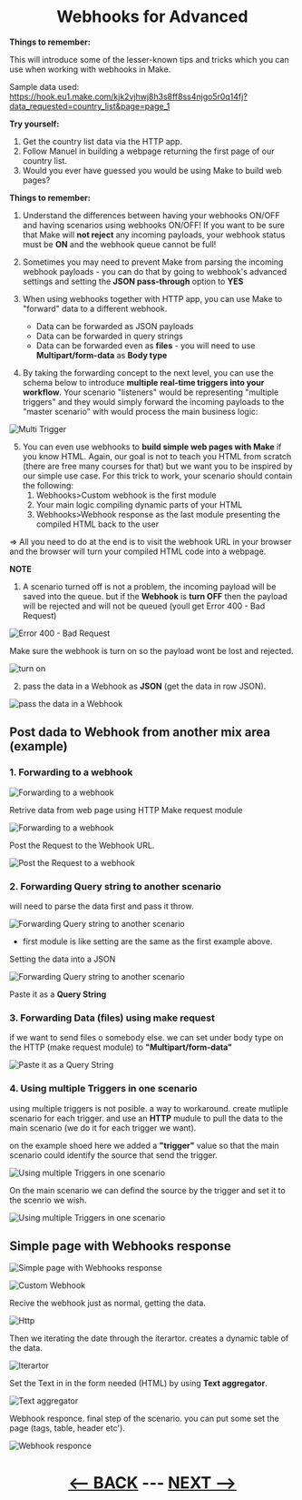 <div align="center">



# Webhooks for Advanced

</div>

   
__Things to remember:__

This will introduce some of the lesser-known tips and tricks which you can use when working with webhooks in Make.

Sample data used:
https://hook.eu1.make.com/kjk2vjhwj8h3s8ff8ss4njgo5r0q14fj?data_requested=country_list&page=page_1

__Try yourself:__

1. Get the country list data via the HTTP app.
2. Follow Manuel in building a webpage returning the first page of our country list.
3. Would you ever have guessed you would be using Make to build web pages?
   
__Things to remember:__

1. Understand the differences between having your webhooks ON/OFF and having scenarios using webhooks ON/OFF! If you want to be sure that Make will __not reject__ any incoming payloads, your webhook status must be __ON__ and the webhook queue cannot be full!
2. Sometimes you may need to prevent Make from parsing the incoming webhook payloads - you can do that by going to webhook's advanced settings and setting the __JSON pass-through__ option to __YES__
3. When using webhooks together with HTTP app, you can use Make to "forward" data to a different webhook.
   * Data can be forwarded as JSON payloads
   * Data can be forwarded in query strings
   * Data can be forwarded even as __files__ - you will need to use __Multipart/form-data__ as __Body type__
     
4. By taking the forwarding concept to the next level, you can use the schema below to introduce __multiple real-time triggers into your workflow__. Your scenario "listeners" would be representing "multiple triggers" and they would simply forward the incoming payloads to the "master scenario" with would process the main business logic:

![Multi Trigger](pic/l4webhooksmultitrigger.gif)

5. You can even use webhooks to __build simple web pages with Make__ if you know HTML. Again, our goal is not to teach you HTML from scratch (there are free many courses for that) but we want you to be inspired by our simple use case. For this trick to work, your scenario should contain the following:
    1. Webhooks>Custom webhook is the first module
    2. Your main logic compiling dynamic parts of your HTML
    3. Webhooks>Webhook response as the last module presenting the compiled HTML back to the user

=> All you need to do at the end is to visit the webhook URL in your browser and the browser will turn your compiled HTML code into a webpage.

__NOTE__

1. A scenario turned off is not a problem, the incoming payload will be saved into the queue. but if the __Webhook__ is __turn OFF__ then the payload will be rejected and will not be queued (youll get Error 400 - Bad Request)

![Error 400 - Bad Request](pic/l4webhooksbad.gif)

Make sure the webhook is turn on so the payload wont be lost and rejected.

![turn on](pic/l4webhookson.gif)

2. pass the data in a Webhook as __JSON__ (get the data in row JSON).

![pass the data in a Webhook](pic/l4webhooksnote2.gif)


## Post dada to Webhook from another mix area (example)

### 1. Forwarding to a webhook

![Forwarding to a webhook](pic/l4webhooksex01.gif)

Retrive data from web page using HTTP Make request module

![Forwarding to a webhook](pic/l4webhooksex01.gif)

Post the Request to the Webhook URL.

![Post the Request to a webhook](pic/l4webhooksex1post.gif)

### 2. Forwarding Query string to another scenario

will need to parse the data first  and pass it throw.

![Forwarding Query string to another scenario](pic/l4webhooksex2.gif)

* first module is like setting are the same as the first example above.

Setting the data into a JSON

![Forwarding Query string to another scenario](pic/l4webhooksex21.gif)

Paste it as a __Query String__

### 3. Forwarding Data (files) using make request

if we want to send files o somebody else. we can set under body type on the HTTP (make request module) to __"Multipart/form-data"__


![Paste it as a Query String](pic/l4webhooksex3.gif)

### 4. Using multiple Triggers in one scenario

using multiple triggers is not posible. a way to workaround. create mutliple scenario for each trigger. and use an __HTTP__ mudule to pull the data to the main scenario (we do it for each trigger we want).

on the example shoed here we added a __"trigger"__ value so that the main scenario could identify the source that send the trigger.

![Using multiple Triggers in one scenario](pic/l4webhooksex4.gif)

On the main scenario we can defind the source by the trigger and set it to the scenrio we wish.

![Using multiple Triggers in one scenario](pic/l4webhooksex41.gif)

## Simple page with Webhooks response

![Simple page with Webhooks response](pic/l4webhooksex1.gif)




![Custom Webhook](pic/l4webhookshtmlwebhook.gif)

Recive the webhook just as normal, getting the data.

![Http](pic/l4webhookshtmlhttp.gif)

Then we iterating the date through the iterartor. creates a dynamic table of the data.

![Iterartor](pic/l4webhookshtmliterator.gif)

Set the Text in in the form needed (HTML) by using __Text aggregator__.

![Text aggregator](pic/l4webhookshtmltext.gif)

Webhook responce. final step of the scenario. you can put some set the page (tags, table, header etc').

![Webhook responce](pic/l4webhookshtmlresponce.gif)

<div align="center">
  
# [<-- BACK](l4advancederrorhandling.md) --- [NEXT -->](l4.md)
</div>
